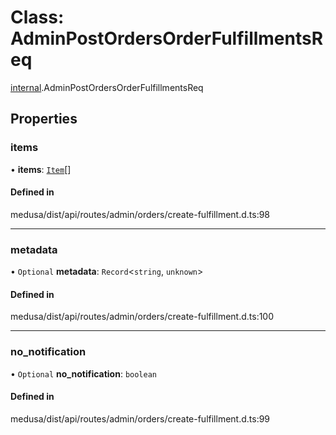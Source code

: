 # Class: AdminPostOrdersOrderFulfillmentsReq

[internal](../modules/internal-14.md).AdminPostOrdersOrderFulfillmentsReq

## Properties

### items

• **items**: [`Item`](internal-14.Item.md)[]

#### Defined in

medusa/dist/api/routes/admin/orders/create-fulfillment.d.ts:98

___

### metadata

• `Optional` **metadata**: `Record`<`string`, `unknown`\>

#### Defined in

medusa/dist/api/routes/admin/orders/create-fulfillment.d.ts:100

___

### no\_notification

• `Optional` **no\_notification**: `boolean`

#### Defined in

medusa/dist/api/routes/admin/orders/create-fulfillment.d.ts:99
